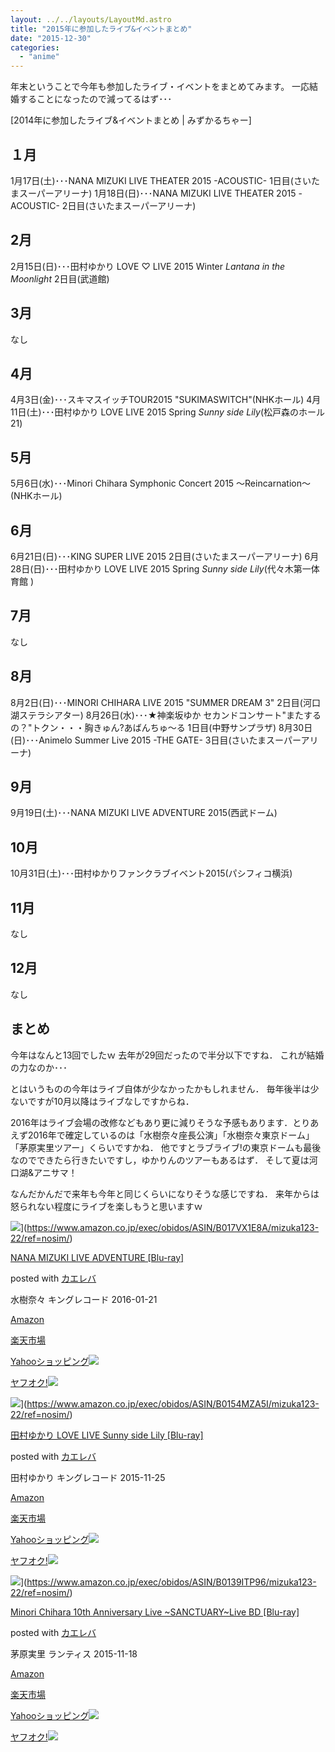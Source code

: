 ```yaml
---
layout: ../../layouts/LayoutMd.astro
title: "2015年に参加したライブ&イベントまとめ"
date: "2015-12-30"
categories: 
  - "anime"
---
```


年末ということで今年も参加したライブ・イベントをまとめてみます。 一応結婚することになったので減ってるはず･･･

[2014年に参加したライブ&イベントまとめ | みずかるちゃー]

## １月

1月17日(土)･･･NANA MIZUKI LIVE THEATER 2015 -ACOUSTIC- 1日目(さいたまスーパーアリーナ) 1月18日(日)･･･NANA MIZUKI LIVE THEATER 2015 -ACOUSTIC- 2日目(さいたまスーパーアリーナ)

## 2月

2月15日(日)･･･田村ゆかり LOVE ♡ LIVE 2015 Winter _Lantana in the Moonlight_ 2日目(武道館)

## 3月

なし

## 4月

4月3日(金)･･･スキマスイッチTOUR2015 "SUKIMASWITCH"(NHKホール) 4月11日(土)･･･田村ゆかり LOVE LIVE 2015 Spring _Sunny side Lily_(松戸森のホール21)

## 5月

5月6日(水)･･･Minori Chihara Symphonic Concert 2015 ～Reincarnation～(NHKホール)

## 6月

6月21日(日)･･･KING SUPER LIVE 2015 2日目(さいたまスーパーアリーナ) 6月28日(日)･･･田村ゆかり LOVE LIVE 2015 Spring _Sunny side Lily_(代々木第一体育館 )

## 7月

なし

## 8月

8月2日(日)･･･MINORI CHIHARA LIVE 2015 "SUMMER DREAM 3" 2日目(河口湖ステラシアター) 8月26日(水)･･･★神楽坂ゆか セカンドコンサート"またするの？"トクン・・・胸きゅん?あばんちゅ～る 1日目(中野サンプラザ) 8月30日(日)･･･Animelo Summer Live 2015 -THE GATE- 3日目(さいたまスーパーアリーナ)

## 9月

9月19日(土)･･･NANA MIZUKI LIVE ADVENTURE 2015(西武ドーム)

## 10月

10月31日(土)･･･田村ゆかりファンクラブイベント2015(パシフィコ横浜)

## 11月

なし

## 12月

なし

## まとめ

今年はなんと13回でしたｗ 去年が29回だったので半分以下ですね． これが結婚の力なのか･･･

とはいうものの今年はライブ自体が少なかったかもしれません． 毎年後半は少ないですが10月以降はライブなしですからね．

2016年はライブ会場の改修などもあり更に減りそうな予感もあります．とりあえず2016年で確定しているのは「水樹奈々座長公演」「水樹奈々東京ドーム」「茅原実里ツアー」くらいですかね． 他ですとラブライブ!の東京ドームも最後なのでできたら行きたいですし，ゆかりんのツアーもあるはず． そして夏は河口湖&アニサマ！

なんだかんだで来年も今年と同じくらいになりそうな感じですね． 来年からは怒られない程度にライブを楽しもうと思いますｗ

![](/archive/images/512vFstC03L._SL160_.jpg)](https://www.amazon.co.jp/exec/obidos/ASIN/B017VX1E8A/mizuka123-22/ref=nosim/)

[NANA MIZUKI LIVE ADVENTURE \[Blu-ray\]](https://www.amazon.co.jp/exec/obidos/ASIN/B017VX1E8A/mizuka123-22/ref=nosim/)

posted with [カエレバ](http://kaereba.com)

水樹奈々 キングレコード 2016-01-21

[Amazon](http://www.amazon.co.jp/gp/search?keywords=NANA%20MIZUKI%20LIVE%20ADVENTURE%20%5BBlu-ray%5D&__mk_ja_JP=%83J%83%5E%83J%83i&tag=mizuka123-22)

[楽天市場](http://hb.afl.rakuten.co.jp/hgc/032b53ee.4b34c5ee.0f4a541e.f440145e/?pc=http%3A%2F%2Fsearch.rakuten.co.jp%2Fsearch%2Fmall%2FNANA%2520MIZUKI%2520LIVE%2520ADVENTURE%2520%255BBlu-ray%255D%2F-%2Ff.1-p.1-s.1-sf.0-st.A-v.2%3Fx%3D0%26scid%3Daf_ich_link_urltxt%26m%3Dhttp%3A%2F%2Fm.rakuten.co.jp%2F)

[Yahooショッピング![](//ad.jp.ap.valuecommerce.com/servlet/gifbanner?sid=3066752&pid=881990642)](//ck.jp.ap.valuecommerce.com/servlet/referral?sid=3066752&pid=881990642&vc_url=http%3A%2F%2Fsearch.shopping.yahoo.co.jp%2Fsearch%3Fp%3DNANA%2520MIZUKI%2520LIVE%2520ADVENTURE%2520%255BBlu-ray%255D)

[ヤフオク!![](//ad.jp.ap.valuecommerce.com/servlet/gifbanner?sid=3066752&pid=881990642)](//ck.jp.ap.valuecommerce.com/servlet/referral?sid=3066752&pid=881990642&vc_url=http%3A%2F%2Fauctions.search.yahoo.co.jp%2Fsearch%3Fvo%3D%26ve%3D%26auccat%3D0%26aucminprice%3D%26aucmaxprice%3D%26aucmin_bidorbuy_price%3D%26aucmax_bidorbuy_price%3D%26loc_cd%3D0%26abatch%3D0%26istatus%3D0%26filtered%3D1%26ei%3DUTF-8%26tab_ex%3Dcommerce%26va%3DNANA%2520MIZUKI%2520LIVE%2520ADVENTURE%2520%255BBlu-ray%255D)

![](/archive/images/51amTQIhx4L._SL160_.jpg)](https://www.amazon.co.jp/exec/obidos/ASIN/B0154MZA5I/mizuka123-22/ref=nosim/)

[田村ゆかり LOVE LIVE Sunny side Lily \[Blu-ray\]](https://www.amazon.co.jp/exec/obidos/ASIN/B0154MZA5I/mizuka123-22/ref=nosim/)

posted with [カエレバ](http://kaereba.com)

田村ゆかり キングレコード 2015-11-25

[Amazon](http://www.amazon.co.jp/gp/search?keywords=%93c%91%BA%82%E4%82%A9%82%E8%20LOVE%20%20LIVE%20Sunny%20side%20Lily%20%5BBlu-ray%5D&__mk_ja_JP=%83J%83%5E%83J%83i&tag=mizuka123-22)

[楽天市場](http://hb.afl.rakuten.co.jp/hgc/032b53ee.4b34c5ee.0f4a541e.f440145e/?pc=http%3A%2F%2Fsearch.rakuten.co.jp%2Fsearch%2Fmall%2F%25E7%2594%25B0%25E6%259D%2591%25E3%2582%2586%25E3%2581%258B%25E3%2582%258A%2520LOVE%2520%2520LIVE%2520Sunny%2520side%2520Lily%2520%255BBlu-ray%255D%2F-%2Ff.1-p.1-s.1-sf.0-st.A-v.2%3Fx%3D0%26scid%3Daf_ich_link_urltxt%26m%3Dhttp%3A%2F%2Fm.rakuten.co.jp%2F)

[Yahooショッピング![](//ad.jp.ap.valuecommerce.com/servlet/gifbanner?sid=3066752&pid=881990642)](//ck.jp.ap.valuecommerce.com/servlet/referral?sid=3066752&pid=881990642&vc_url=http%3A%2F%2Fsearch.shopping.yahoo.co.jp%2Fsearch%3Fp%3D%25E7%2594%25B0%25E6%259D%2591%25E3%2582%2586%25E3%2581%258B%25E3%2582%258A%2520LOVE%2520%2520LIVE%2520Sunny%2520side%2520Lily%2520%255BBlu-ray%255D)

[ヤフオク!![](//ad.jp.ap.valuecommerce.com/servlet/gifbanner?sid=3066752&pid=881990642)](//ck.jp.ap.valuecommerce.com/servlet/referral?sid=3066752&pid=881990642&vc_url=http%3A%2F%2Fauctions.search.yahoo.co.jp%2Fsearch%3Fvo%3D%26ve%3D%26auccat%3D0%26aucminprice%3D%26aucmaxprice%3D%26aucmin_bidorbuy_price%3D%26aucmax_bidorbuy_price%3D%26loc_cd%3D0%26abatch%3D0%26istatus%3D0%26filtered%3D1%26ei%3DUTF-8%26tab_ex%3Dcommerce%26va%3D%25E7%2594%25B0%25E6%259D%2591%25E3%2582%2586%25E3%2581%258B%25E3%2582%258A%2520LOVE%2520%2520LIVE%2520Sunny%2520side%2520Lily%2520%255BBlu-ray%255D)

![](/archive/images/61JCMongjQL._SL160_.jpg)](https://www.amazon.co.jp/exec/obidos/ASIN/B0139ITP96/mizuka123-22/ref=nosim/)

[Minori Chihara 10th Anniversary Live ~SANCTUARY~Live BD \[Blu-ray\]](https://www.amazon.co.jp/exec/obidos/ASIN/B0139ITP96/mizuka123-22/ref=nosim/)

posted with [カエレバ](http://kaereba.com)

茅原実里 ランティス 2015-11-18

[Amazon](http://www.amazon.co.jp/gp/search?keywords=Minori%20Chihara%2010th%20Anniversary%20Live%20~SANCTUARY~Live%20BD%20%5BBlu-ray%5D&__mk_ja_JP=%83J%83%5E%83J%83i&tag=mizuka123-22)

[楽天市場](http://hb.afl.rakuten.co.jp/hgc/032b53ee.4b34c5ee.0f4a541e.f440145e/?pc=http%3A%2F%2Fsearch.rakuten.co.jp%2Fsearch%2Fmall%2FMinori%2520Chihara%252010th%2520Anniversary%2520Live%2520~SANCTUARY~Live%2520BD%2520%255BBlu-ray%255D%2F-%2Ff.1-p.1-s.1-sf.0-st.A-v.2%3Fx%3D0%26scid%3Daf_ich_link_urltxt%26m%3Dhttp%3A%2F%2Fm.rakuten.co.jp%2F)

[Yahooショッピング![](//ad.jp.ap.valuecommerce.com/servlet/gifbanner?sid=3066752&pid=881990642)](//ck.jp.ap.valuecommerce.com/servlet/referral?sid=3066752&pid=881990642&vc_url=http%3A%2F%2Fsearch.shopping.yahoo.co.jp%2Fsearch%3Fp%3DMinori%2520Chihara%252010th%2520Anniversary%2520Live%2520~SANCTUARY~Live%2520BD%2520%255BBlu-ray%255D)

[ヤフオク!![](//ad.jp.ap.valuecommerce.com/servlet/gifbanner?sid=3066752&pid=881990642)](//ck.jp.ap.valuecommerce.com/servlet/referral?sid=3066752&pid=881990642&vc_url=http%3A%2F%2Fauctions.search.yahoo.co.jp%2Fsearch%3Fvo%3D%26ve%3D%26auccat%3D0%26aucminprice%3D%26aucmaxprice%3D%26aucmin_bidorbuy_price%3D%26aucmax_bidorbuy_price%3D%26loc_cd%3D0%26abatch%3D0%26istatus%3D0%26filtered%3D1%26ei%3DUTF-8%26tab_ex%3Dcommerce%26va%3DMinori%2520Chihara%252010th%2520Anniversary%2520Live%2520~SANCTUARY~Live%2520BD%2520%255BBlu-ray%255D)
